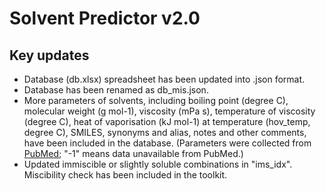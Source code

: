 # Solvent Predictor v2.0

## Key updates
- Database (db.xlsx) spreadsheet has been updated into .json format.
- Database has been renamed as db_mis.json.
- More parameters of solvents, including boiling point (degree C), molecular weight (g mol-1),  viscosity (mPa s), temperature of viscosity (degree C), heat of vaporisation (kJ mol-1) at temperature (hov_temp, degree C), SMILES, synonyms and alias, notes and other comments, have been included in the database. (Parameters were collected from [PubMed](https://pubchem.ncbi.nlm.nih.gov/); "-1" means data unavailable from PubMed.)
- Updated immiscible or slightly soluble combinations in "ims_idx". Miscibility check has been included in the toolkit.
